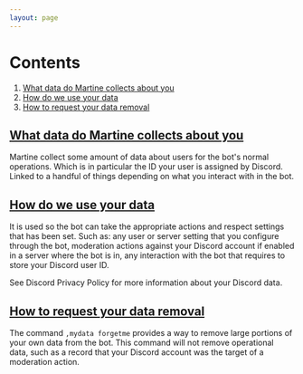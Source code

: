```yaml
---
layout: page
---
```


# Contents

1. [What data do Martine collects about you](#what-data-do-Martine-collects-about-you)
2. [How do we use your data](#how-do-we-use-your-data)
3. [How to request your data removal](#how-to-request-your-data-removal)

## [What data do Martine collects about you](#what-data-do-Martine-collects-about-you)

Martine collect some amount of data about users for the bot's normal operations. Which is in particular the ID your user is assigned by Discord. Linked to a handful of things depending on what you interact with in the bot.

## [How do we use your data](#how-do-we-use-your-data)

It is used so the bot can take the appropriate actions and respect settings that has been set.
Such as: any user or server setting that you configure through the bot, moderation actions against your Discord account if enabled in a server where the bot is in, any interaction with the bot that requires to store your Discord user ID.

See Discord Privacy Policy for more information about your Discord data.

## [How to request your data removal](#how-to-request-your-data-removal)

The command `,mydata forgetme` provides a way to remove large portions of your own data from the bot. This command will not remove operational data, such as a record that your Discord account was the target of a moderation action.
